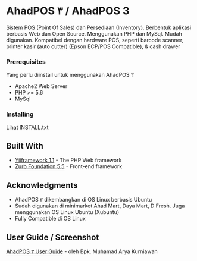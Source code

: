 # AhadPOS ٣ / AhadPOS 3

Sistem POS (Point Of Sales) dan Persediaan (Inventory). Berbentuk aplikasi berbasis Web dan Open Source.
Menggunakan PHP dan MySql. 
Mudah digunakan. Kompatibel dengan hardware POS, seperti barcode scanner, printer kasir (auto cutter) (Epson ECP/POS Compatible), & cash drawer


### Prerequisites

Yang perlu diinstall untuk menggunakan AhadPOS ٣

* Apache2 Web Server
* PHP >= 5.6
* MySql


### Installing

Lihat INSTALL.txt


## Built With

* [Yiiframework 1.1](http://www.yiiframework.com/) - The PHP Web framework
* [Zurb Foundation 5.5](https://foundation.zurb.com/sites/docs/v/5.5.3/) - Front-end framework


## Acknowledgments

* AhadPOS ٣ dikembangkan di OS Linux berbasis Ubuntu
* Sudah digunakan di minimarket Ahad Mart, Daya Mart, D Fresh. Juga menggunakan OS Linux Ubuntu (Xubuntu)
* Fully Compatible di OS Linux

## User Guide / Screenshot
[AhadPOS ٣ User Guide](https://ahadpos.files.wordpress.com/2018/07/ahadpos-3-user-guides-juli-2018.pdf) - oleh Bpk. Muhamad Arya Kurniawan
